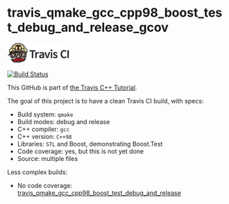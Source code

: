 # travis_qmake_gcc_cpp98_boost_test_debug_and_release_gcov

[![Travis CI logo](TravisCI.png)](https://travis-ci.org)

[![Build Status](https://travis-ci.org/richelbilderbeek/travis_qmake_gcc_cpp98_boost_test_debug_and_release_gcov.svg?branch=master)](https://travis-ci.org/richelbilderbeek/travis_qmake_gcc_cpp98_boost_test_debug_and_release_gcov)

This GitHub is part of [the Travis C++ Tutorial](https://github.com/richelbilderbeek/travis_cpp_tutorial).

The goal of this project is to have a clean Travis CI build, with specs:
 * Build system: `qmake`
 * Build modes: debug and release
 * C++ compiler: `gcc`
 * C++ version: `C++98`
 * Libraries: `STL` and Boost, demonstrating Boost.Test
 * Code coverage: yes, but this is not yet done
 * Source: multiple files

Less complex builds:
 * No code coverage: [travis_qmake_gcc_cpp98_boost_test_debug_and_release](https://www.github.com/richelbilderbeek/travis_qmake_gcc_cpp98_boost_test_debug_and_release)

